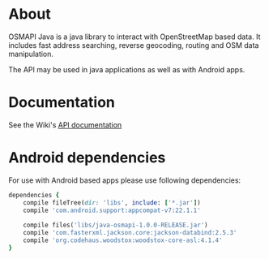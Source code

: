 # About
OSMAPI Java is a java library to interact with OpenStreetMap based data. It includes fast address searching, reverse geocoding, routing and OSM data manipulation.

The API may be used in java applications as well as with Android apps.

# Documentation
See the Wiki's [API documentation](https://github.com/alkeicam/osmapi-java/wiki/Java-API)

# Android dependencies
For use with Android based apps please use following dependencies:

```ruby
dependencies {
    compile fileTree(dir: 'libs', include: ['*.jar'])
    compile 'com.android.support:appcompat-v7:22.1.1'
        
    compile files('libs/java-osmapi-1.0.0-RELEASE.jar')
    compile 'com.fasterxml.jackson.core:jackson-databind:2.5.3'
    compile 'org.codehaus.woodstox:woodstox-core-asl:4.1.4'
}
```


